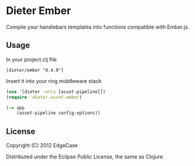 # Dieter Ember

Compile your handlebars templates into functions compatible with Ember.js.

## Usage

In your project.clj file

    [dieter/ember "0.4.0"]

Insert it into your ring middleware stack

```clojure
(use '[dieter :only [asset-pipeline]])
(require 'dieter.asset.ember)

(-> app
    (asset-pipeline config-options))
```

## License

Copyright (C) 2012 EdgeCase

Distributed under the Eclipse Public License, the same as Clojure.
